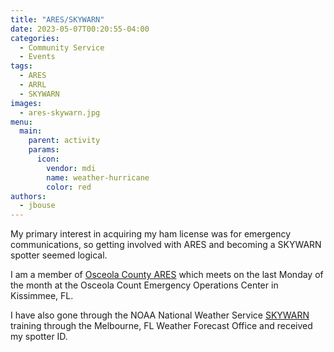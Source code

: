 ```yaml
---
title: "ARES/SKYWARN"
date: 2023-05-07T00:20:55-04:00
categories:
  - Community Service
  - Events
tags:
  - ARES
  - ARRL
  - SKYWARN
images:
  - ares-skywarn.jpg
menu:
  main:
    parent: activity
    params:
      icon:
        vendor: mdi
        name: weather-hurricane
        color: red
authors:
  - jbouse
---
```


My primary interest in acquiring my ham license was for emergency communications,
so getting involved with ARES and becoming a SKYWARN spotter seemed logical.

<!--more-->

I am a member of [Osceola County ARES](https://www.osceolacountyares.org/) which meets
on the last Monday of the month at the Osceola Count Emergency Operations Center in
Kissimmee, FL.

I have also gone through the NOAA National Weather Service [SKYWARN] training through the
Melbourne, FL Weather Forecast Office and received my spotter ID.

[SKYWARN]: https://www.weather.gov/SKYWARN "NOAA NWS SKYWARN"